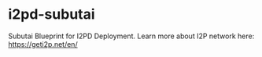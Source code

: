 # i2pd-subutai
Subutai Blueprint for I2PD Deployment. Learn more about I2P network here: https://geti2p.net/en/
